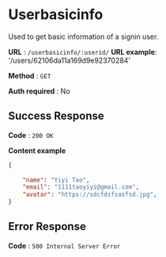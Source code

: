 # Userbasicinfo

Used to get basic information of a signin user.

**URL** : `/userbasicinfo/:userid/`
**URL example**: '/users/62106da11a169d9e92370284'

**Method** : `GET`

**Auth required** : No


## Success Response

**Code** : `200 OK`

**Content example**

```json
{
    
    "name": "Yiyi Tao",
    "email": "1111taoyiyi@gmail.com",
    "avatar": "https://sdcfdsfsasfsd.jpg",
}
```

## Error Response

**Code** : `500 Internal Server Error`
